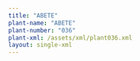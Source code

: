 ```yaml
---
title: "ABETE"
plant-name: "ABETE"
plant-number: "036"
plant-xml: /assets/xml/plant036.xml
layout: single-xml
---
```

